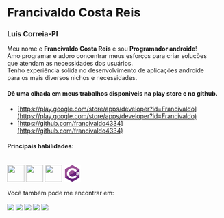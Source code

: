 # Francivaldo Costa Reis
### Luís Correia-PI
Meu nome e **Francivaldo Costa Reis** e sou **Programador androide**!<br>
Amo programar e adoro concentrar meus esforços para criar soluções<br>
que atendam as necessidades dos usuários.<br>
Tenho experiência sólida no desenvolvimento de aplicações androide<br>
para os mais diversos nichos e necessidades.<br>
#### Dê uma olhada em meus trabalhos disponiveis na play store e no github.
- [https://play.google.com/store/apps/developer?id=Francivaldo](https://play.google.com/store/apps/developer?id=Francivaldo)<br>
- [https://github.com/francivaldo4334](https://github.com/francivaldo4334)
<!-- <div style="display: inline_block" id="gitPainel">-->
<!--   <img height="180em" src="https://github-readme-stats.vercel.app/api?username=francivaldo4334&theme=algolia&show_icons=true"/> -->
<!--   <img height="180em" src="https://github-readme-stats.vercel.app/api/top-langs?username=francivaldo4334&hide=html,scss,stylus,blade,jupyter%20notebook,python,css,shell,batchfile,dockerfile,typescript&theme=algolia&show_icons=true"/> -->
<!-- </div> -->
#### Principais habilidades:
<div style="display: inline_block">
  <br/>
<!--   <img src="https://cdn.jsdelivr.net/gh/devicons/devicon/icons/androidstudio/androidstudio-original.svg" height="40px" width="40px" align="center"/> -->
  <img src="https://cdn.jsdelivr.net/gh/devicons/devicon/icons/kotlin/kotlin-original.svg" height="40px" width="40px" align="center"/>
  <img src="https://cdn.jsdelivr.net/gh/devicons/devicon/icons/java/java-original.svg" height="40px" width="40px" align="center"/>
  <img src="https://camo.githubusercontent.com/b4f19f45580f0ead0a5062e319241332ded1b7801ccd81828014f1407c8bba29/68747470733a2f2f75706c6f61642e77696b696d656469612e6f72672f77696b6970656469612f636f6d6d6f6e732f7468756d622f632f63332f507974686f6e2d6c6f676f2d6e6f746578742e7376672f31383270782d507974686f6e2d6c6f676f2d6e6f746578742e7376672e706e67" height="40px" width="40px" align="center"/>
  <img src="https://raw.githubusercontent.com/devicons/devicon/master/icons/csharp/csharp-original.svg" height="40px" width="40px" align="center">
<!--   <img src="https://cdn.jsdelivr.net/gh/devicons/devicon/icons/spring/spring-original.svg" height="40px" width="40px" align="center"/> -->
<!--   <img src="https://cdn.jsdelivr.net/gh/devicons/devicon/icons/dotnetcore/dotnetcore-original.svg" height="40px" width="40px" align="center"/> -->
<!--   <img src="https://cdn.jsdelivr.net/gh/devicons/devicon/icons/javascript/javascript-original.svg" height="40px" width="40px" align="center"/> -->
<!--   <img src="https://cdn.jsdelivr.net/gh/devicons/devicon/icons/docker/docker-plain-wordmark.svg"  height="40px" width="40px" align="center"/> -->
</div>
<br/>
Você também pode me encontrar em:
<div style="display: inline_block">
  <br/>
  <a target="_blank" href="https://www.instagram.com/francivaldo.programador/"><img src="https://img.shields.io/badge/Instagram-%23E4405F.svg?style=for-the-badge&logo=Instagram&logoColor=white"/></a>
  <a target="_blank" href="mailto:contato@francivaldo.com.br"><img src="https://img.shields.io/badge/Gmail-D14836?style=for-the-badge&logo=gmail&logoColor=white"/></a>
  <a target="_blank" href="https://www.linkedin.com/in/francivaldo-costa"><img src="https://img.shields.io/badge/linkedin-%230077B5.svg?style=for-the-badge&logo=linkedin&logoColor=white"/></a>
  <a target="_blank" href="https://play.google.com/store/apps/developer?id=Francivaldo"><img src="https://img.shields.io/badge/Google_Play-414141?style=for-the-badge&logo=google-play&logoColor=white"/></a>
  <a target="_blank" href="https://github.com/francivaldo4334"><img src="https://img.shields.io/badge/github-%23121011.svg?style=for-the-badge&logo=github&logoColor=white"/></a>
</div>

